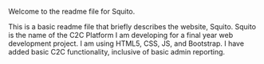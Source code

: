 Welcome to the readme file for Squito.

This is a basic readme file that briefly describes the website, Squito. Squito is the name of the C2C Platform I am developing for a final year web development project. I am using HTML5, CSS, JS, and Bootstrap. I have added basic C2C functionality, inclusive of basic admin reporting.
